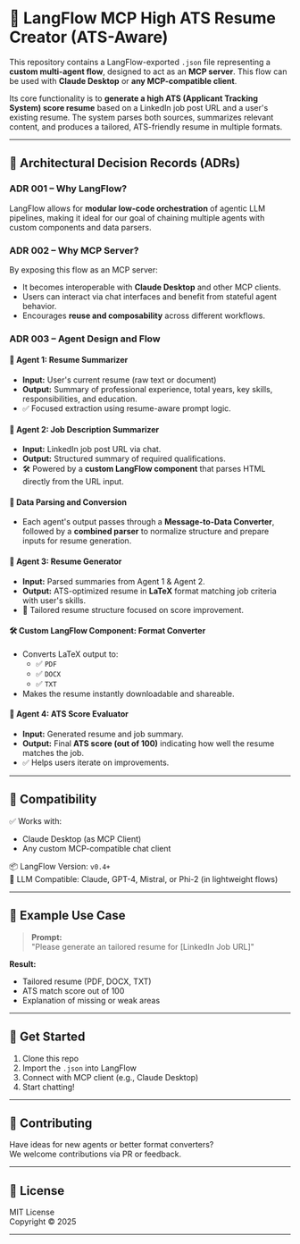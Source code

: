 # 🧠 LangFlow MCP High ATS Resume Creator (ATS-Aware)

This repository contains a LangFlow-exported `.json` file representing a **custom multi-agent flow**, designed to act as an **MCP server**. This flow can be used with **Claude Desktop** or **any MCP-compatible client**.

Its core functionality is to **generate a high ATS (Applicant Tracking System) score resume** based on a LinkedIn job post URL and a user's existing resume. The system parses both sources, summarizes relevant content, and produces a tailored, ATS-friendly resume in multiple formats.

---

## 📜 Architectural Decision Records (ADRs)

### ADR 001 – Why LangFlow?
LangFlow allows for **modular low-code orchestration** of agentic LLM pipelines, making it ideal for our goal of chaining multiple agents with custom components and data parsers.

### ADR 002 – Why MCP Server?
By exposing this flow as an MCP server:
- It becomes interoperable with **Claude Desktop** and other MCP clients.
- Users can interact via chat interfaces and benefit from stateful agent behavior.
- Encourages **reuse and composability** across different workflows.

### ADR 003 – Agent Design and Flow

#### 🎯 Agent 1: Resume Summarizer
- **Input:** User's current resume (raw text or document)
- **Output:** Summary of professional experience, total years, key skills, responsibilities, and education.
- ✅ Focused extraction using resume-aware prompt logic.

#### 🎯 Agent 2: Job Description Summarizer
- **Input:** LinkedIn job post URL via chat.
- **Output:** Structured summary of required qualifications.
- 🛠️ Powered by a **custom LangFlow component** that parses HTML directly from the URL input.

#### 🔄 Data Parsing and Conversion
- Each agent's output passes through a **Message-to-Data Converter**, followed by a **combined parser** to normalize structure and prepare inputs for resume generation.

#### 🎯 Agent 3: Resume Generator
- **Input:** Parsed summaries from Agent 1 & Agent 2.
- **Output:** ATS-optimized resume in **LaTeX** format matching job criteria with user's skills.
- 🧠 Tailored resume structure focused on score improvement.

#### 🛠️ Custom LangFlow Component: Format Converter
- Converts LaTeX output to:
  - ✅ `PDF`
  - ✅ `DOCX`
  - ✅ `TXT`
- Makes the resume instantly downloadable and shareable.

#### 🎯 Agent 4: ATS Score Evaluator
- **Input:** Generated resume and job summary.
- **Output:** Final **ATS score (out of 100)** indicating how well the resume matches the job.
- ✅ Helps users iterate on improvements.

---

## 🔗 Compatibility

✅ Works with:
- Claude Desktop (as MCP Client)  
- Any custom MCP-compatible chat client  

📦 LangFlow Version: `v0.4+`  
🧱 LLM Compatible: Claude, GPT-4, Mistral, or Phi-2 (in lightweight flows)

---

## 🧪 Example Use Case

> **Prompt:**  
> "Please generate an tailored resume for [LinkedIn Job URL]"

**Result:**  
- Tailored resume (PDF, DOCX, TXT)  
- ATS match score out of 100  
- Explanation of missing or weak areas  

---

## 🚀 Get Started

1. Clone this repo  
2. Import the `.json` into LangFlow  
3. Connect with MCP client (e.g., Claude Desktop)  
4. Start chatting!

---

## 🧩 Contributing

Have ideas for new agents or better format converters?  
We welcome contributions via PR or feedback.

---

## 📄 License

MIT License  
Copyright © 2025

---
